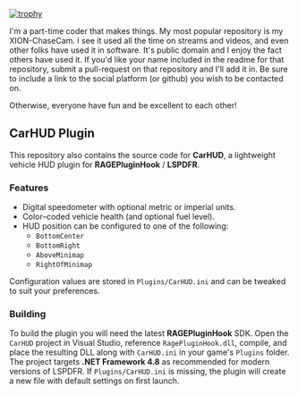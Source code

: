 [![trophy](https://github-profile-trophy.vercel.app/?username=zhivotnoya&no-bg=true&no-frame=true&theme=matrix&row=1&column=5&rank=-SECRET,-SSS,-SS,-S)](https://github.com/ryo-ma/github-profile-trophy)

I'm a part-time coder that makes things. My most popular repository is my XION-ChaseCam. I see it used all the time on streams and videos, and even other folks have used it in software. It's public domain and I enjoy the fact others have used it.  If you'd like your name included in the readme for that repository, submit a pull-request on that repository and I'll add it in. Be sure to include a link to the social platform (or github) you wish to be contacted on.

Otherwise, everyone have fun and be excellent to each other!

## CarHUD Plugin

This repository also contains the source code for **CarHUD**, a lightweight
vehicle HUD plugin for **RAGEPluginHook** / **LSPDFR**.

### Features

- Digital speedometer with optional metric or imperial units.
- Color–coded vehicle health (and optional fuel level).
- HUD position can be configured to one of the following:
  - `BottomCenter`
  - `BottomRight`
  - `AboveMinimap`
  - `RightOfMinimap`

Configuration values are stored in `Plugins/CarHUD.ini` and can be tweaked to
suit your preferences.

### Building

To build the plugin you will need the latest **RAGEPluginHook** SDK. Open the
`CarHUD` project in Visual Studio, reference `RagePluginHook.dll`, compile, and
place the resulting DLL along with `CarHUD.ini` in your game's `Plugins`
folder. The project targets **.NET Framework 4.8** as recommended for modern
versions of LSPDFR. If `Plugins/CarHUD.ini` is missing, the plugin will create
a new file with default settings on first launch.
